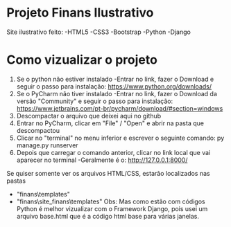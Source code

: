 # Projeto Finans Ilustrativo
Site ilustrativo feito:
  -HTML5
  -CSS3
  -Bootstrap
  -Python
  -Django
  
# Como vizualizar o projeto 
  1) Se o python não estiver instalado
    -Entrar no link, fazer o Download e seguir o passo para instalação:
    https://www.python.org/downloads/
  2) Se o PyCharm não tiver instalado
    -Entrar no link, fazer o Download da versão "Community" e seguir o passo para instalação:
    https://www.jetbrains.com/pt-br/pycharm/download/#section=windows
  3) Descompactar o arquivo que deixei aqui no github
  4) Entrar no PyCharm, clicar em "File" / "Open" e abrir na pasta que descompactou
  5) Clicar no "terminal" no menu inferior e escrever o seguinte comando:
     py manage.py runserver
  6) Depois que carregar o comando anterior, clicar no link local que vai aparecer no terminal
    -Geralmente é o: http://127.0.0.1:8000/
    
  Se quiser somente ver os arquivos HTML/CSS, estarão localizados nas pastas
  - "finans\templates"
  - "finans\site_finans\templates"
  Obs: Mas como estão com códigos Python é melhor vizualizar com o Framework Django, pois usei um arquivo base.html que é a código html base para várias janelas.
